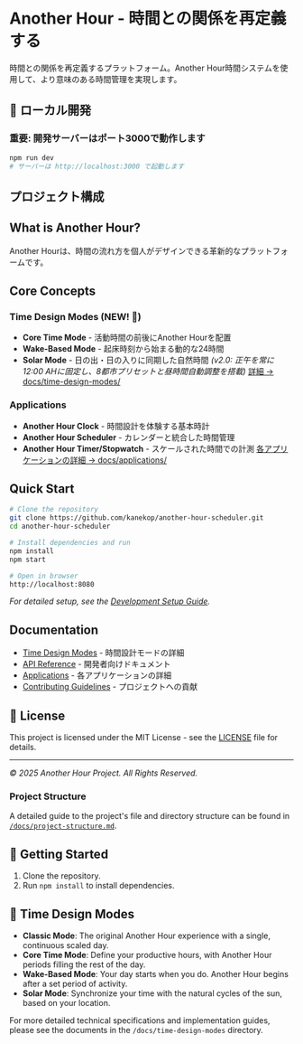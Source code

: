 # Another Hour - 時間との関係を再定義する

時間との関係を再定義するプラットフォーム。Another Hour時間システムを使用して、より意味のある時間管理を実現します。

## 🚀 ローカル開発

### 重要: 開発サーバーはポート3000で動作します

```bash
npm run dev
# サーバーは http://localhost:3000 で起動します
```

## プロジェクト構成

## What is Another Hour?

Another Hourは、時間の流れ方を個人がデザインできる革新的なプラットフォームです。

## Core Concepts

### Time Design Modes (NEW! 🎨)
- **Core Time Mode** - 活動時間の前後にAnother Hourを配置
- **Wake-Based Mode** - 起床時刻から始まる動的な24時間
 - **Solar Mode** - 日の出・日の入りに同期した自然時間 *(v2.0: 正午を常に12:00 AHに固定し、8都市プリセットと昼時間自動調整を搭載)*
[詳細 → docs/time-design-modes/](docs/time-design-modes/)

### Applications
- **Another Hour Clock** - 時間設計を体験する基本時計
- **Another Hour Scheduler** - カレンダーと統合した時間管理
- **Another Hour Timer/Stopwatch** - スケールされた時間での計測
[各アプリケーションの詳細 → docs/applications/](docs/applications/)

## Quick Start
```bash
# Clone the repository
git clone https://github.com/kanekop/another-hour-scheduler.git
cd another-hour-scheduler

# Install dependencies and run
npm install
npm start

# Open in browser
http://localhost:8080
```
*For detailed setup, see the [Development Setup Guide](docs/DEVELOPMENT.md).*

## Documentation
- [Time Design Modes](docs/time-design-modes/) - 時間設計モードの詳細
- [API Reference](docs/api/) - 開発者向けドキュメント
- [Applications](docs/applications/) - 各アプリケーションの詳細
- [Contributing Guidelines](docs/applications/scheduler.md#🤝-contributing) - プロジェクトへの貢献

## 📄 License

This project is licensed under the MIT License - see the [LICENSE](LICENSE) file for details.

---

*© 2025 Another Hour Project. All Rights Reserved.*

### Project Structure

A detailed guide to the project's file and directory structure can be found in [`/docs/project-structure.md`](./docs/project-structure.md).

## 🚀 Getting Started

1.  Clone the repository.
2.  Run `npm install` to install dependencies.

## 🎨 Time Design Modes

- **Classic Mode**: The original Another Hour experience with a single, continuous scaled day.
- **Core Time Mode**: Define your productive hours, with Another Hour periods filling the rest of the day.
- **Wake-Based Mode**: Your day starts when you do. Another Hour begins after a set period of activity.
- **Solar Mode**: Synchronize your time with the natural cycles of the sun, based on your location.

For more detailed technical specifications and implementation guides, please see the documents in the `/docs/time-design-modes` directory. 